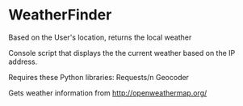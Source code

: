 # WeatherFinder
Based on the User's location, returns the local weather

Console script that displays the the current weather based on the IP address. 

Requires these Python libraries:
  Requests/n
  Geocoder
  
Gets weather information from http://openweathermap.org/
